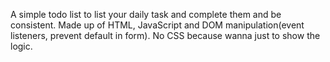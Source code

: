 A simple todo list to list your daily task and complete them and be consistent.
Made up of HTML, JavaScript and DOM manipulation(event listeners, prevent default in form).
No CSS because wanna just to show the logic.